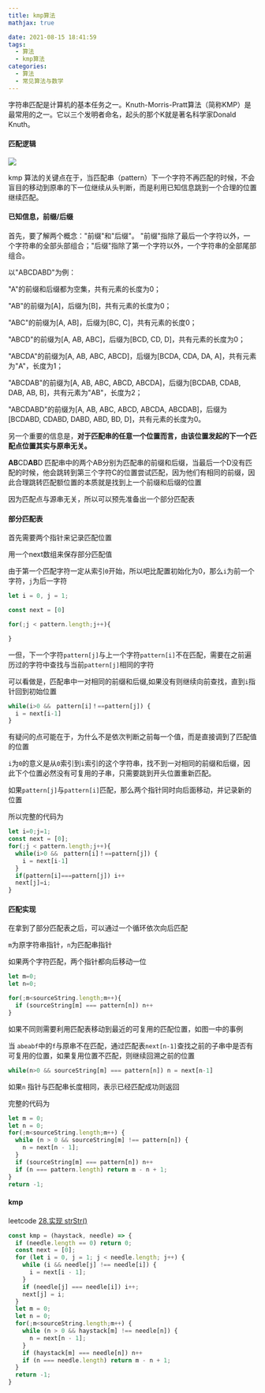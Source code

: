 ```yaml
---
title: kmp算法
mathjax: true

date: 2021-08-15 18:41:59
tags:
  - 算法
  - kmp算法
categories:
  - 算法
  - 常见算法与数学
---
```


字符串匹配是计算机的基本任务之一。Knuth-Morris-Pratt算法（简称KMP）是最常用的之一。它以三个发明者命名，起头的那个K就是著名科学家Donald Knuth。

#### 匹配逻辑

![](0001.png)

kmp 算法的关键点在于，当匹配串（pattern）下一个字符不再匹配的时候，不会盲目的移动到原串的下一位继续从头判断，而是利用已知信息跳到一个合理的位置继续匹配。

#### 已知信息，前缀/后缀

首先，要了解两个概念："前缀"和"后缀"。 "前缀"指除了最后一个字符以外，一个字符串的全部头部组合；"后缀"指除了第一个字符以外，一个字符串的全部尾部组合。

以"ABCDABD"为例：

"A"的前缀和后缀都为空集，共有元素的长度为0；

"AB"的前缀为[A]，后缀为[B]，共有元素的长度为0；

"ABC"的前缀为[A, AB]，后缀为[BC, C]，共有元素的长度0；

"ABCD"的前缀为[A, AB, ABC]，后缀为[BCD, CD, D]，共有元素的长度为0；

"ABCDA"的前缀为[A, AB, ABC, ABCD]，后缀为[BCDA, CDA, DA, A]，共有元素为"A"，长度为1；

"ABCDAB"的前缀为[A, AB, ABC, ABCD, ABCDA]，后缀为[BCDAB, CDAB, DAB, AB, B]，共有元素为"AB"，长度为2；

"ABCDABD"的前缀为[A, AB, ABC, ABCD, ABCDA, ABCDAB]，后缀为[BCDABD, CDABD, DABD, ABD, BD, D]，共有元素的长度为0。

另一个重要的信息是，**对于匹配串的任意一个位置而言，由该位置发起的下一个匹配点位置其实与原串无关。** 

**AB**CD**AB**D 匹配串中的两个AB分别为匹配串的前缀和后缀，当最后一个D没有匹配的时候，他会跳转到第三个字符C的位置尝试匹配，因为他们有相同的前缀，因此合理跳转匹配额位置的本质就是找到上一个前缀和后缀的位置

因为匹配点与源串无关，所以可以预先准备出一个部分匹配表

#### 部分匹配表

首先需要两个指针来记录匹配位置

用一个next数组来保存部分匹配值

由于第一个匹配字符一定从索引`0`开始，所以吧比配置初始化为0，那么`i`为前一个字符，`j`为后一字符

```javascript
let i = 0, j = 1;

const next = [0]

for(;j < pattern.length;j++){

}

```


一但，下一个字符`pattern[j]`与上一个字符`pattern[i]`不在匹配，需要在之前遍历过的字符中查找与当前`pattern[j]`相同的字符

可以看做是，匹配串中一对相同的前缀和后缀,如果没有则继续向前查找，直到`i`指针回到初始位置

```javascript
while(i>0 &&　pattern[i]！==pattern[j]) {
  i = next[i-1]
}
```

有疑问的点可能在于，为什么不是依次判断之前每一个值，而是直接调到了匹配值的位置

`i`为`0`的意义是从`0`索引到`i`索引的这个字符串，找不到一对相同的前缀和后缀，因此下个位置必然没有可复用的子串，只需要跳到开头位置重新匹配。

如果`pattern[j]`与`pattern[i]`匹配，那么两个指针同时向后面移动，并记录新的位置

所以完整的代码为

```javascript
let i=0;j=1;
const next = [0];
for(;j < pattern.length;j++){
  while(i>0 &&　pattern[i]！==pattern[j]) {
    i = next[i-1]
  }
  if(pattern[i]===pattern[j]) i++
  next[j]=i;
}
```
#### 匹配实现

在拿到了部分匹配表之后，可以通过一个循环依次向后匹配

`m`为原字符串指针，`n`为匹配串指针

如果两个字符匹配，两个指针都向后移动一位

```javascript
let m=0;
let n=0;

for(;m<sourceString.length;m++){
  if (sourceString[m] === pattern[n]) n++
}

```

如果不同则需要利用匹配表移动到最近的可复用的匹配位置，如图一中的事例

当 `abeabf`中的`f`与原串不在匹配，通过匹配表`next[n-1]`查找之前的子串中是否有可复用的位置，如果复用位置不匹配，则继续回溯之前的位置

```javascript
while(n>0 && sourceString[m] === pattern[n]) n = next[n-1]
```

如果`n` 指针与匹配串长度相同，表示已经匹配成功则返回

完整的代码为

```javascript
let m = 0;
let n = 0;
for(;m<sourceString.length;m++) {
  while (n > 0 && sourceString[m] !== pattern[n]) {
    n = next[n - 1];
  }
  if (sourceString[m] === pattern[n]) n++
  if (n === pattern.length) return m - n + 1;
}
return -1;
```

#### kmp 

leetcode [28.实现 strStr()](https://leetcode-cn.com/problems/implement-strstr/)

```javascript
const kmp = (haystack, needle) => {
  if (needle.length == 0) return 0;
  const next = [0];
  for (let i = 0, j = 1; j < needle.length; j++) {
    while (i && needle[j] !== needle[i]) {
      i = next[i - 1];
    }
    if (needle[j] === needle[i]) i++;
    next[j] = i;
  }
  let m = 0;
  let n = 0;
  for(;m<sourceString.length;m++) {
    while (n > 0 && haystack[m] !== needle[n]) {
      n = next[n - 1];
    }
    if (haystack[m] === needle[n]) n++
    if (n === needle.length) return m - n + 1;
  }
  return -1;
}
```